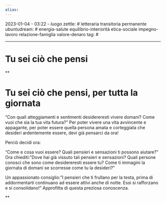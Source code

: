 ```yaml
---
alias: 
---
```

2023-01-04 - 03:22 - *luogo*
zettle: # letteraria transitoria permanente
ubuntudream: # energia-salute equilibrio-interiorità etica-sociale impegno-lavoro relazione-famiglia valore-denaro 
tag: #

---
# Tu sei ciò che pensi

**

# Tu sei ciò che pensi, per tutta la giornata

“Con quali atteggiamenti e sentimenti desidereresti vivere domani? Come vuoi che sia la tua vita futura?” Per poter vivere una vita avvincente e appagante, per poter essere quella persona amata e corteggiata che desideri ardentemente essere, devi già pensarci da ora!

Perciò decidi ora:

“Come e cosa vuoi essere? Quali pensieri e sensazioni ti possono aiutare?” Ora chiediti:”Dove hai già vissuto tali pensieri e sensazioni? Quali persone conosci che sono come desidereresti essere tu? Come ti immagini la giornata di domani se scorresse come tu la desideri?”

Un appassionato consiglio:”I pensieri che ti frullano per la testa, prima di addormentarti continuano ad essere attivi anche di notte. Essi si rafforzano e si consolidano!” Approfitta di questa preziosa conoscenza.

**